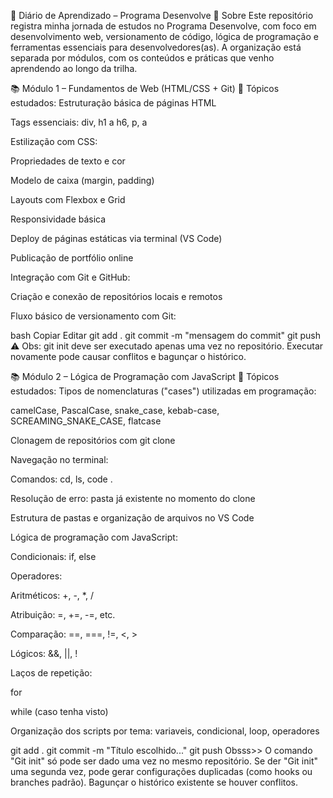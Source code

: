 📘 Diário de Aprendizado – Programa Desenvolve
📌 Sobre
Este repositório registra minha jornada de estudos no Programa Desenvolve, com foco em desenvolvimento web, versionamento de código, lógica de programação e ferramentas essenciais para desenvolvedores(as). A organização está separada por módulos, com os conteúdos e práticas que venho aprendendo ao longo da trilha.

📚 Módulo 1 – Fundamentos de Web (HTML/CSS + Git)
🔹 Tópicos estudados:
Estruturação básica de páginas HTML

Tags essenciais: div, h1 a h6, p, a

Estilização com CSS:

Propriedades de texto e cor

Modelo de caixa (margin, padding)

Layouts com Flexbox e Grid

Responsividade básica

Deploy de páginas estáticas via terminal (VS Code)

Publicação de portfólio online

Integração com Git e GitHub:

Criação e conexão de repositórios locais e remotos

Fluxo básico de versionamento com Git:

bash
Copiar
Editar
git add .
git commit -m "mensagem do commit"
git push
⚠️ Obs: git init deve ser executado apenas uma vez no repositório. Executar novamente pode causar conflitos e bagunçar o histórico.

📚 Módulo 2 – Lógica de Programação com JavaScript
🔹 Tópicos estudados:
Tipos de nomenclaturas ("cases") utilizadas em programação:

camelCase, PascalCase, snake_case, kebab-case, SCREAMING_SNAKE_CASE, flatcase

Clonagem de repositórios com git clone

Navegação no terminal:

Comandos: cd, ls, code .

Resolução de erro: pasta já existente no momento do clone

Estrutura de pastas e organização de arquivos no VS Code

Lógica de programação com JavaScript:

Condicionais: if, else

Operadores:

Aritméticos: +, -, *, /

Atribuição: =, +=, -=, etc.

Comparação: ==, ===, !=, <, >

Lógicos: &&, ||, !

Laços de repetição:

for

while (caso tenha visto)

Organização dos scripts por tema: variaveis, condicional, loop, operadores


  git add .
  git commit -m "Título escolhido..."
  git push
  Obsss>> O comando "Git init" só pode ser dado uma vez no mesmo repositório. Se der "Git init" uma segunda vez, pode gerar configurações duplicadas (como hooks ou branches padrão).
  Bagunçar o histórico existente se houver conflitos.
  ```

